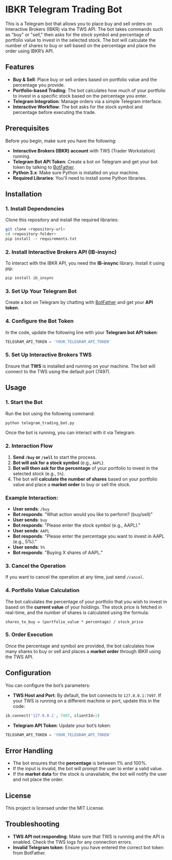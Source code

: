 # IBKR Telegram Trading Bot

This is a Telegram bot that allows you to place buy and sell orders on Interactive Brokers (IBKR) via the TWS API. The bot takes commands such as "buy" or "sell," then asks for the stock symbol and percentage of portfolio value to invest in the selected stock. The bot will calculate the number of shares to buy or sell based on the percentage and place the order using IBKR’s API.

## Features
- **Buy & Sell**: Place buy or sell orders based on portfolio value and the percentage you provide.
- **Portfolio-based Trading**: The bot calculates how much of your portfolio to invest in a specific stock based on the percentage you enter.
- **Telegram Integration**: Manage orders via a simple Telegram interface.
- **Interactive Workflow**: The bot asks for the stock symbol and percentage before executing the trade.

## Prerequisites

Before you begin, make sure you have the following:

- **Interactive Brokers (IBKR) account** with TWS (Trader Workstation) running.
- **Telegram Bot API Token**: Create a bot on Telegram and get your bot token by talking to [BotFather](https://core.telegram.org/bots#botfather).
- **Python 3.x**: Make sure Python is installed on your machine.
- **Required Libraries**: You'll need to install some Python libraries.

## Installation

### 1. Install Dependencies

Clone this repository and install the required libraries:

```bash
git clone <repository-url>
cd <repository-folder>
pip install -r requirements.txt
```

### 2. Install Interactive Brokers API (IB-insync)

To interact with the IBKR API, you need the **IB-insync** library. Install it using pip:

```bash
pip install ib_insync
```

### 3. Set Up Your Telegram Bot

Create a bot on Telegram by chatting with [BotFather](https://core.telegram.org/bots#botfather) and get your **API token**.

### 4. Configure the Bot Token

In the code, update the following line with your **Telegram bot API token**:

```python
TELEGRAM_API_TOKEN = 'YOUR_TELEGRAM_API_TOKEN'
```

### 5. Set Up Interactive Brokers TWS

Ensure that **TWS** is installed and running on your machine. The bot will connect to the TWS using the default port (7497).

## Usage

### 1. Start the Bot

Run the bot using the following command:

```bash
python telegram_trading_bot.py
```

Once the bot is running, you can interact with it via Telegram.

### 2. Interaction Flow

1. **Send `/buy` or `/sell`** to start the process.
2. **Bot will ask for a stock symbol** (e.g., `AAPL`).
3. **Bot will then ask for the percentage** of your portfolio to invest in the selected stock (e.g., `5%`).
4. The bot will **calculate the number of shares** based on your portfolio value and place a **market order** to buy or sell the stock.

### Example Interaction:

- **User sends**: `/buy`
- **Bot responds**: "What action would you like to perform? (buy/sell)"
- **User sends**: `buy`
- **Bot responds**: "Please enter the stock symbol (e.g., AAPL)."
- **User sends**: `AAPL`
- **Bot responds**: "Please enter the percentage you want to invest in AAPL (e.g., 5%)."
- **User sends**: `5%`
- **Bot responds**: "Buying X shares of AAPL."

### 3. Cancel the Operation

If you want to cancel the operation at any time, just send `/cancel`.

### 4. Portfolio Value Calculation

The bot calculates the percentage of your portfolio that you wish to invest in based on the **current value** of your holdings. The stock price is fetched in real-time, and the number of shares is calculated using the formula:

```
shares_to_buy = (portfolio_value * percentage) / stock_price
```

### 5. Order Execution

Once the percentage and symbol are provided, the bot calculates how many shares to buy or sell and places a **market order** through IBKR using the TWS API.

## Configuration

You can configure the bot’s parameters:

- **TWS Host and Port**: By default, the bot connects to `127.0.0.1:7497`. If your TWS is running on a different machine or port, update this in the code:

```python
ib.connect('127.0.0.1', 7497, clientId=1)
```

- **Telegram API Token**: Update your bot’s token:

```python
TELEGRAM_API_TOKEN = 'YOUR_TELEGRAM_API_TOKEN'
```

## Error Handling

- The bot ensures that the **percentage** is between 1% and 100%.
- If the input is invalid, the bot will prompt the user to enter a valid value.
- If the **market data** for the stock is unavailable, the bot will notify the user and not place the order.

## License

This project is licensed under the MIT License.
## Troubleshooting

- **TWS API not responding**: Make sure that TWS is running and the API is enabled. Check the TWS logs for any connection errors.
- **Invalid Telegram token**: Ensure you have entered the correct bot token from BotFather.

